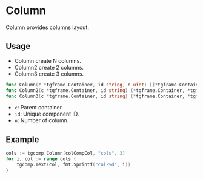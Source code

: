 # Column

Column provides columns layout.

## Usage

- Column create N columns.
- Column2 create 2 columns.
- Column3 create 3 columns.

```go
func Column(c *tgframe.Container, id string, n uint) []*tgframe.Container
func Column2(c *tgframe.Container, id string) (*tgframe.Container, *tgframe.Container)
func Column3(c *tgframe.Container, id string) (*tgframe.Container, *tgframe.Container, *tgframe.Container)
```

* `c`: Parent container.
* `id`: Unique component ID.
* `n`: Number of column.

## Example

```go
cols := tgcomp.Column(colCompCol, "cols", 3)
for i, col := range cols {
	tgcomp.Text(col, fmt.Sprintf("col-%d", i))
}
```
